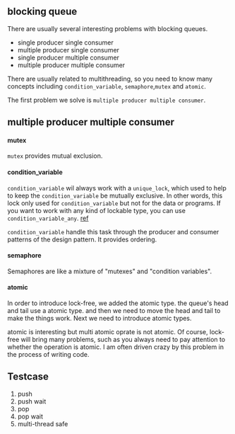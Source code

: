 ## blocking queue
There are usually several interesting problems with blocking queues.
* single producer single consumer
* multiple producer single consumer
* single producer multiple consumer
* multiple producer multiple consumer

There are usually related to multithreading, so you need to know many concepts including `condition_variable`, `semaphore`,`mutex` and `atomic`.  

The first problem we solve is `multiple producer multiple consumer`.

## multiple producer multiple consumer

#### mutex
`mutex` provides mutual exclusion. 

#### condition_variable
`condition_variable` wil always work with a `unique_lock`, which used to help to keep the `condition_variable` be mutually exclusive. In other words, this lock only used for `condition_variable` but not for the data or programs. If you want to work with any kind of lockable type, you can use `condition_variable_any`. [ref](https://en.cppreference.com/w/cpp/thread/condition_variable)  

`condition_variable` handle this task through the producer and consumer patterns of the design pattern. It provides ordering.

#### semaphore
Semaphores are like a mixture of "mutexes" and "condition variables".

#### atomic
In order to introduce lock-free, we added the atomic type. the queue's head and tail use a atomic type. and then we need to move the head and tail to make the things work. Next we need to introduce atomic types.  

atomic is interesting but multi atomic oprate is not atomic. Of course, lock-free will bring many problems, such as you always need to pay attention to whether the operation is atomic. I am often driven crazy by this problem in the process of writing code.  


## Testcase
1. push
2. push wait
3. pop
4. pop wait
5. multi-thread safe

